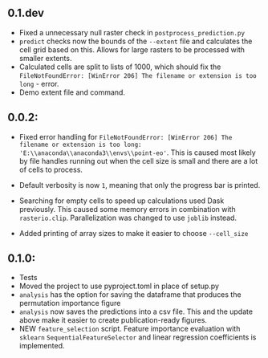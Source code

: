 ## 0.1.dev

- Fixed a unnecessary null raster check in `postprocess_prediction.py`
- `predict` checks now the bounds of the `--extent` file and calculates the cell grid based on this. Allows for large rasters to be processed with smaller extents.
- Calculated cells are split to lists of 1000, which should fix the `FileNotFoundError: [WinError 206] The filename or extension is too long` - error.
- Demo extent file and command.

## 0.0.2:

- Fixed error handling for `FileNotFoundError: [WinError 206] The filename or extension is too long: 'E:\\anaconda\\anaconda3\\envs\\point-eo'`. This is caused most likely by file handles running out when the cell size is small and there are a lot of cells to process.

- Default verbosity is now `1`, meaning that only the progress bar is printed.

- Searching for empty cells to speed up calculations used Dask previously. This caused some memory errors in combination with `rasterio.clip`. Parallelization was changed to use `joblib` instead.

- Added printing of array sizes to make it easier to choose `--cell_size`

## 0.1.0:

- Tests
- Moved the project to use pyproject.toml in place of setup.py
- `analysis` has the option for saving the dataframe that produces the permutation importance figure
- `analysis` now saves the predictions into a csv file. This and the update above make it easier to create publication-ready figures.
- NEW `feature_selection` script. Feature importance evaluation with `sklearn` `SequentialFeatureSelector` and linear regression coefficients is implemented.